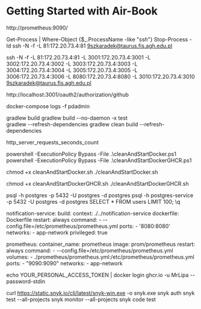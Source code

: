 # Getting Started with Air-Book



http://prometheus:9090/

Get-Process | Where-Object {$_.ProcessName -like "*ssh*"}
Stop-Process -Id
ssh -N -f -L 81:172.20.73.4:81 9szkaradek@taurus.fis.agh.edu.pl

ssh -N -f -L 81:172.20.73.4:81 -L 3001:172.20.73.4:3001 -L 3002:172.20.73.4:3002 -L 3003:172.20.73.4:3003 -L 3004:172.20.73.4:3004 -L 3005:172.20.73.4:3005 -L 3006:172.20.73.4:3006 -L 8080:172.20.73.4:8080 -L 3010:172.20.73.4:3010 9szkaradek@taurus.fis.agh.edu.pl

http://localhost:3001/oauth2/authorization/github


docker-compose logs -f pdadmin


gradlew build
gradlew build --no-daemon -x test  
gradlew --refresh-dependencies
gradlew clean build --refresh-dependencies

http_server_requests_seconds_count

powershell -ExecutionPolicy Bypass -File .\cleanAndStartDocker.ps1
powershell -ExecutionPolicy Bypass -File .\cleanAndStartDockerGHCR.ps1

chmod +x cleanAndStartDocker.sh
./cleanAndStartDocker.sh

chmod +x cleanAndStartDockerGHCR.sh
./cleanAndStartDockerGHCR.sh





psql -h postgres -p 5432 -U postgres -d postgres 
psql -h postgres-service -p 5432 -U postgres -d postgres 
SELECT * FROM users LIMIT 100;
\q




  notification-service:
    build:
      context: ./../notification-service
      dockerfile: Dockerfile
    restart: always
    command:
      - --config.file=/etc/prometheus/prometheus.yml
    ports:
      - '8080:8080'
    networks: 
      - app-network
    privileged: true

  prometheus:
    container_name: prometheus
    image: prom/prometheus
    restart: always
    command:
      - --config.file=/etc/prometheus/prometheus.yml
    volumes:
      - ./prometheus/prometheus.yml:/etc/prometheus/prometheus.yml
    ports:
      - "9090:9090"
    networks: 
      - app-network

 


echo YOUR_PERSONAL_ACCESS_TOKEN | docker login ghcr.io -u MrLipa --password-stdin


curl https://static.snyk.io/cli/latest/snyk-win.exe -o snyk.exe
snyk auth
snyk test --all-projects
snyk monitor --all-projects
snyk code test









